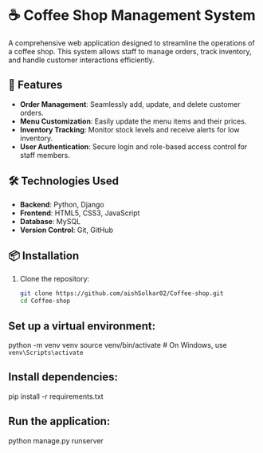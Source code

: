 # ☕ Coffee Shop Management System

A comprehensive web application designed to streamline the operations of a coffee shop. This system allows staff to manage orders, track inventory, and handle customer interactions efficiently.

## 🚀 Features

- **Order Management**: Seamlessly add, update, and delete customer orders.
- **Menu Customization**: Easily update the menu items and their prices.
- **Inventory Tracking**: Monitor stock levels and receive alerts for low inventory.
- **User Authentication**: Secure login and role-based access control for staff members.

## 🛠️ Technologies Used

- **Backend**: Python, Django
- **Frontend**: HTML5, CSS3, JavaScript
- **Database**: MySQL
- **Version Control**: Git, GitHub

## 📦 Installation

1. Clone the repository:

   ```bash
   git clone https://github.com/aishSolkar02/Coffee-shop.git
   cd Coffee-shop
   
## Set up a virtual environment:
   python -m venv venv
source venv/bin/activate  # On Windows, use `venv\Scripts\activate`

## Install dependencies:
pip install -r requirements.txt

## Run the application:
python manage.py runserver


